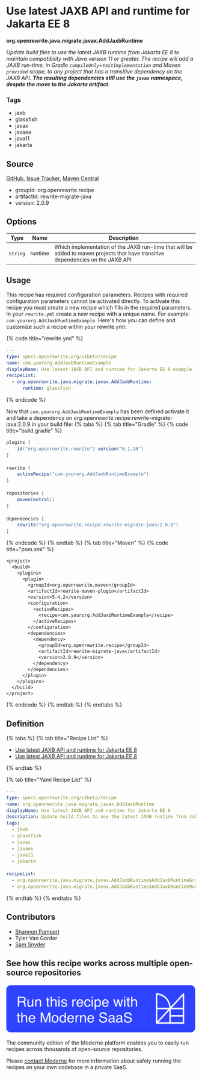 # Use latest JAXB API and runtime for Jakarta EE 8

**org.openrewrite.java.migrate.javax.AddJaxbRuntime**

_Update build files to use the latest JAXB runtime from Jakarta EE 8 to maintain compatibility with Java version 11 or greater. The recipe will add a JAXB run-time, in Gradle `compileOnly`+`testImplementation` and Maven `provided` scope, to any project that has a transitive dependency on the JAXB API. **The resulting dependencies still use the `javax` namespace, despite the move to the Jakarta artifact**._

### Tags

* jaxb
* glassfish
* javax
* javaee
* java11
* jakarta

## Source

[GitHub](https://github.com/openrewrite/rewrite-migrate-java/blob/main/src/main/java/org/openrewrite/java/migrate/javax/AddJaxbRuntime.java), [Issue Tracker](https://github.com/openrewrite/rewrite-migrate-java/issues), [Maven Central](https://central.sonatype.com/artifact/org.openrewrite.recipe/rewrite-migrate-java/2.0.9/jar)

* groupId: org.openrewrite.recipe
* artifactId: rewrite-migrate-java
* version: 2.0.9

## Options

| Type | Name | Description |
| -- | -- | -- |
| `String` | runtime | Which implementation of the JAXB run-time that will be added to maven projects that have transitive dependencies on the JAXB API |


## Usage

This recipe has required configuration parameters. Recipes with required configuration parameters cannot be activated directly. To activate this recipe you must create a new recipe which fills in the required parameters. In your `rewrite.yml` create a new recipe with a unique name. For example: `com.yourorg.AddJaxbRuntimeExample`.
Here's how you can define and customize such a recipe within your rewrite.yml:

{% code title="rewrite.yml" %}
```yaml
---
type: specs.openrewrite.org/v1beta/recipe
name: com.yourorg.AddJaxbRuntimeExample
displayName: Use latest JAXB API and runtime for Jakarta EE 8 example
recipeList:
  - org.openrewrite.java.migrate.javax.AddJaxbRuntime:
      runtime: glassfish
```
{% endcode %}

Now that `com.yourorg.AddJaxbRuntimeExample` has been defined activate it and take a dependency on org.openrewrite.recipe:rewrite-migrate-java:2.0.9 in your build file:
{% tabs %}
{% tab title="Gradle" %}
{% code title="build.gradle" %}
```groovy
plugins {
    id("org.openrewrite.rewrite") version("6.1.26")
}

rewrite {
    activeRecipe("com.yourorg.AddJaxbRuntimeExample")
}

repositories {
    mavenCentral()
}

dependencies {
    rewrite("org.openrewrite.recipe:rewrite-migrate-java:2.0.9")
}
```
{% endcode %}
{% endtab %}
{% tab title="Maven" %}
{% code title="pom.xml" %}
```markup
<project>
  <build>
    <plugins>
      <plugin>
        <groupId>org.openrewrite.maven</groupId>
        <artifactId>rewrite-maven-plugin</artifactId>
        <version>5.4.2</version>
        <configuration>
          <activeRecipes>
            <recipe>com.yourorg.AddJaxbRuntimeExample</recipe>
          </activeRecipes>
        </configuration>
        <dependencies>
          <dependency>
            <groupId>org.openrewrite.recipe</groupId>
            <artifactId>rewrite-migrate-java</artifactId>
            <version>2.0.9</version>
          </dependency>
        </dependencies>
      </plugin>
    </plugins>
  </build>
</project>
```
{% endcode %}
{% endtab %}
{% endtabs %}

## Definition

{% tabs %}
{% tab title="Recipe List" %}
* [Use latest JAXB API and runtime for Jakarta EE 8](../../../java/migrate/javax/addjaxbruntime$addjaxbruntimegradle.md)
* [Use latest JAXB API and runtime for Jakarta EE 8](../../../java/migrate/javax/addjaxbruntime$addjaxbruntimemaven.md)

{% endtab %}

{% tab title="Yaml Recipe List" %}
```yaml
---
type: specs.openrewrite.org/v1beta/recipe
name: org.openrewrite.java.migrate.javax.AddJaxbRuntime
displayName: Use latest JAXB API and runtime for Jakarta EE 8
description: Update build files to use the latest JAXB runtime from Jakarta EE 8 to maintain compatibility with Java version 11 or greater. The recipe will add a JAXB run-time, in Gradle `compileOnly`+`testImplementation` and Maven `provided` scope, to any project that has a transitive dependency on the JAXB API. **The resulting dependencies still use the `javax` namespace, despite the move to the Jakarta artifact**.
tags:
  - jaxb
  - glassfish
  - javax
  - javaee
  - java11
  - jakarta

recipeList:
  - org.openrewrite.java.migrate.javax.AddJaxbRuntime$AddJaxbRuntimeGradle
  - org.openrewrite.java.migrate.javax.AddJaxbRuntime$AddJaxbRuntimeMaven

```
{% endtab %}
{% endtabs %}

## Contributors
* [Shannon Pamperl](mailto:shanman190@gmail.com)
* Tyler Van Gorder
* [Sam Snyder](mailto:sam@moderne.io)


## See how this recipe works across multiple open-source repositories

[![Moderne Link Image](/.gitbook/assets/ModerneRecipeButton.png)](https://app.moderne.io/recipes/org.openrewrite.java.migrate.javax.AddJaxbRuntime)

The community edition of the Moderne platform enables you to easily run recipes across thousands of open-source repositories.

Please [contact Moderne](https://moderne.io/product) for more information about safely running the recipes on your own codebase in a private SaaS.
